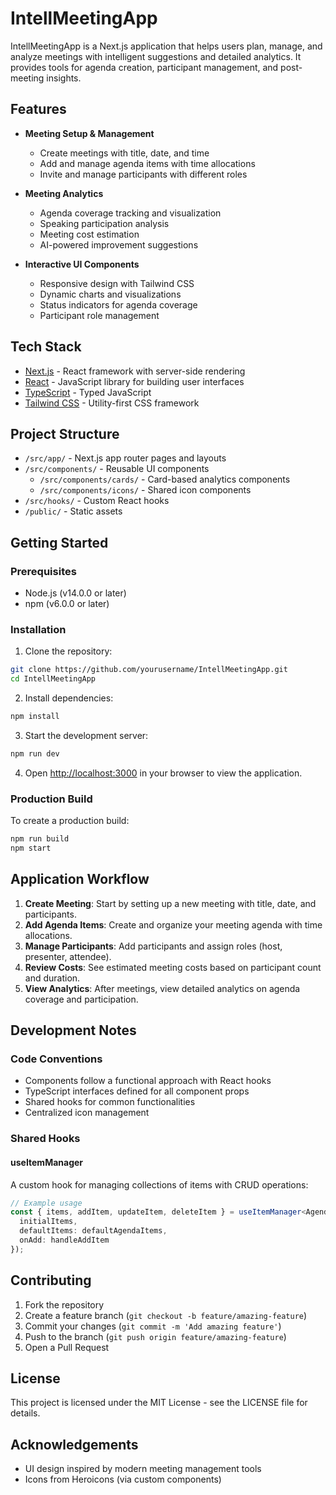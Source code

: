 # IntellMeetingApp

IntellMeetingApp is a Next.js application that helps users plan, manage, and analyze meetings with intelligent suggestions and detailed analytics. It provides tools for agenda creation, participant management, and post-meeting insights.

## Features

- **Meeting Setup & Management**
  - Create meetings with title, date, and time
  - Add and manage agenda items with time allocations
  - Invite and manage participants with different roles

- **Meeting Analytics**
  - Agenda coverage tracking and visualization
  - Speaking participation analysis
  - Meeting cost estimation
  - AI-powered improvement suggestions

- **Interactive UI Components**
  - Responsive design with Tailwind CSS
  - Dynamic charts and visualizations
  - Status indicators for agenda coverage
  - Participant role management

## Tech Stack

- [Next.js](https://nextjs.org/) - React framework with server-side rendering
- [React](https://reactjs.org/) - JavaScript library for building user interfaces
- [TypeScript](https://www.typescriptlang.org/) - Typed JavaScript
- [Tailwind CSS](https://tailwindcss.com/) - Utility-first CSS framework

## Project Structure

- `/src/app/` - Next.js app router pages and layouts
- `/src/components/` - Reusable UI components
  - `/src/components/cards/` - Card-based analytics components
  - `/src/components/icons/` - Shared icon components
- `/src/hooks/` - Custom React hooks
- `/public/` - Static assets

## Getting Started

### Prerequisites

- Node.js (v14.0.0 or later)
- npm (v6.0.0 or later)

### Installation

1. Clone the repository:
```bash
git clone https://github.com/yourusername/IntellMeetingApp.git
cd IntellMeetingApp
```

2. Install dependencies:
```bash
npm install
```

3. Start the development server:
```bash
npm run dev
```

4. Open [http://localhost:3000](http://localhost:3000) in your browser to view the application.

### Production Build

To create a production build:

```bash
npm run build
npm start
```

## Application Workflow

1. **Create Meeting**: Start by setting up a new meeting with title, date, and participants.
2. **Add Agenda Items**: Create and organize your meeting agenda with time allocations.
3. **Manage Participants**: Add participants and assign roles (host, presenter, attendee).
4. **Review Costs**: See estimated meeting costs based on participant count and duration.
5. **View Analytics**: After meetings, view detailed analytics on agenda coverage and participation.

## Development Notes

### Code Conventions

- Components follow a functional approach with React hooks
- TypeScript interfaces defined for all component props
- Shared hooks for common functionalities
- Centralized icon management

### Shared Hooks

#### useItemManager

A custom hook for managing collections of items with CRUD operations:

```typescript
// Example usage
const { items, addItem, updateItem, deleteItem } = useItemManager<AgendaItem>({
  initialItems,
  defaultItems: defaultAgendaItems,
  onAdd: handleAddItem
});
```

## Contributing

1. Fork the repository
2. Create a feature branch (`git checkout -b feature/amazing-feature`)
3. Commit your changes (`git commit -m 'Add amazing feature'`)
4. Push to the branch (`git push origin feature/amazing-feature`)
5. Open a Pull Request

## License

This project is licensed under the MIT License - see the LICENSE file for details.

## Acknowledgements

- UI design inspired by modern meeting management tools
- Icons from Heroicons (via custom components)